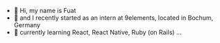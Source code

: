 - 👋 Hi, my name is Fuat
- 👀 and I recently started as an intern at 9elements, located in Bochum, Germany
- 🌱 currently learning React, React Native, Ruby (on Rails) ...
  
